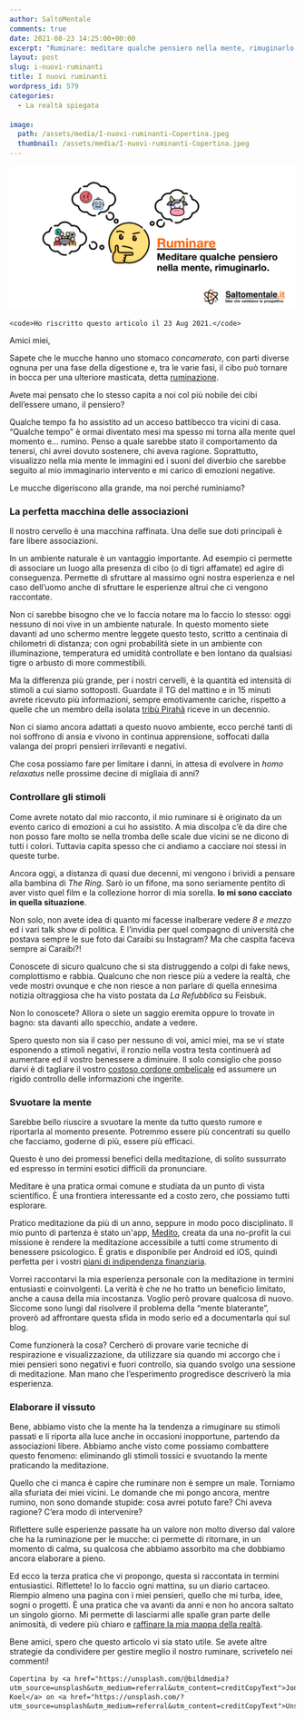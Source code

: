 ```yaml
---
author: SaltoMentale
comments: true
date: 2021-08-23 14:25:00+00:00
excerpt: "Ruminare: meditare qualche pensiero nella mente, rimuginarlo."
layout: post
slug: i-nuovi-ruminanti
title: I nuovi ruminanti
wordpress_id: 579
categories:
  - La realtà spiegata

image:
  path: /assets/media/I-nuovi-ruminanti-Copertina.jpeg
  thumbnail: /assets/media/I-nuovi-ruminanti-Copertina.jpeg
---
```


![](/assets/media/I-nuovi-ruminanti.png)

    <code>Ho riscritto questo articolo il 23 Aug 2021.</code>

Amici miei,

Sapete che le mucche hanno uno stomaco _concamerato_, con parti diverse ognuna per una fase della digestione e, tra le varie fasi, il cibo può tornare in bocca per una ulteriore masticata, detta [ruminazione](https://it.wikipedia.org/wiki/Ruminazione).

Avete mai pensato che lo stesso capita a noi col più nobile dei cibi dell’essere umano, il pensiero?

Qualche tempo fa ho assistito ad un acceso battibecco tra vicini di casa. “Qualche tempo” è ormai diventato mesi ma spesso mi torna alla mente quel momento e… rumino. Penso a quale sarebbe stato il comportamento da tenersi, chi avrei dovuto sostenere, chi aveva ragione. Soprattutto, visualizzo nella mia mente le immagini ed i suoni del diverbio che sarebbe seguito al mio immaginario intervento e mi carico di emozioni negative.

Le mucche digeriscono alla grande, ma noi perché ruminiamo?

### La perfetta macchina delle associazioni

Il nostro cervello è una macchina raffinata. Una delle sue doti principali è fare libere associazioni.

In un ambiente naturale è un vantaggio importante. Ad esempio ci permette di associare un luogo alla presenza di cibo (o di tigri affamate) ed agire di conseguenza. Permette di sfruttare al massimo ogni nostra esperienza e nel caso dell’uomo anche di sfruttare le esperienze altrui che ci vengono raccontate.

Non ci sarebbe bisogno che ve lo faccia notare ma lo faccio lo stesso: oggi nessuno di noi vive in un ambiente naturale. In questo momento siete davanti ad uno schermo mentre leggete questo testo, scritto a centinaia di chilometri di distanza; con ogni probabilità siete in un ambiente con illuminazione, temperatura ed umidità controllate e ben lontano da qualsiasi tigre o arbusto di more commestibili.

Ma la differenza più grande, per i nostri cervelli, è la quantità ed intensità di stimoli a cui siamo sottoposti. Guardate il TG del mattino e in 15 minuti avrete ricevuto più informazioni, sempre emotivamente cariche, rispetto a quelle che un membro della isolata [tribù Pirahã](https://it.wikipedia.org/wiki/Pirah%C3%A3) riceve in un decennio.

Non ci siamo ancora adattati a questo nuovo ambiente, ecco perché tanti di noi soffrono di ansia e vivono in continua apprensione, soffocati dalla valanga dei propri pensieri irrilevanti e negativi.

Che cosa possiamo fare per limitare i danni, in attesa di evolvere in _homo relaxatus_ nelle prossime decine di migliaia di anni?

### Controllare gli stimoli

Come avrete notato dal mio racconto, il mio ruminare si è originato da un evento carico di emozioni a cui ho assistito. A mia discolpa c’è da dire che non posso fare molto se nella tromba delle scale due vicini se ne dicono di tutti i colori. Tuttavia capita spesso che ci andiamo a cacciare noi stessi in queste turbe.

Ancora oggi, a distanza di quasi due decenni, mi vengono i brividi a pensare alla bambina di _The Ring_. Sarò io un fifone, ma sono seriamente pentito di aver visto quel film e la collezione horror di mia sorella. **Io mi sono cacciato in quella situazione**.

Non solo, non avete idea di quanto mi facesse inalberare vedere _8 e mezzo_ ed i vari talk show di politica. E l’invidia per quel compagno di università che postava sempre le sue foto dai Caraibi su Instagram? Ma che caspita faceva sempre ai Caraibi?!

Conoscete di sicuro qualcuno che si sta distruggendo a colpi di fake news, complottismo e rabbia. Qualcuno che non riesce più a vedere la realtà, che vede mostri ovunque e che non riesce a non parlare di quella ennesima notizia oltraggiosa che ha visto postata da _La Refubblica_ su Feisbuk.

Non lo conoscete? Allora o siete un saggio eremita oppure lo trovate in bagno: sta davanti allo specchio, andate a vedere.

Spero questo non sia il caso per nessuno di voi, amici miei, ma se vi state esponendo a stimoli negativi, il ronzio nella vostra testa continuerà ad aumentare ed il vostro benessere a diminuire. Il solo consiglio che posso darvi è di tagliare il vostro [costoso cordone ombelicale](/televisione-quanto-costa-davvero/) ed assumere un rigido controllo delle informazioni che ingerite.

### Svuotare la mente

Sarebbe bello riuscire a svuotare la mente da tutto questo rumore e riportarla al momento presente. Potremmo essere più concentrati su quello che facciamo, goderne di più, essere più efficaci.

Questo è uno dei promessi benefici della meditazione, di solito sussurrato ed espresso in termini esotici difficili da pronunciare.

Meditare è una pratica ormai comune e studiata da un punto di vista scientifico. È una frontiera interessante ed a costo zero, che possiamo tutti esplorare.

Pratico meditazione da più di un anno, seppure in modo poco disciplinato. Il mio punto di partenza è stato un'app, [Medito](https://meditofoundation.org/medito-app), creata da una no-profit la cui missione è rendere la meditazione accessibile a tutti come strumento di benessere psicologico. È gratis e disponibile per Android ed iOS, quindi perfetta per i vostri [piani di indipendenza finanziaria](/guida-indipendenza-finanziaria/).

Vorrei raccontarvi la mia esperienza personale con la meditazione in termini entusiasti e coinvolgenti. La verità è che ne ho tratto un beneficio limitato, anche a causa della mia incostanza. Voglio però provare qualcosa di nuovo. Siccome sono lungi dal risolvere il problema della “mente blaterante”, proverò ad affrontare questa sfida in modo serio ed a documentarla qui sul blog.

Come funzionerà la cosa? Cercherò di provare varie tecniche di respirazione e visualizzazione, da utilizzare sia quando mi accorgo che i miei pensieri sono negativi e fuori controllo, sia quando svolgo una sessione di meditazione. Man mano che l’esperimento progredisce descriverò la mia esperienza.

### Elaborare il vissuto

Bene, abbiamo visto che la mente ha la tendenza a rimuginare su stimoli passati e li riporta alla luce anche in occasioni inopportune, partendo da associazioni libere. Abbiamo anche visto come possiamo combattere questo fenomeno: eliminando gli stimoli tossici e svuotando la mente praticando la meditazione.

Quello che ci manca è capire che ruminare non è sempre un male. Torniamo alla sfuriata dei miei vicini. Le domande che mi pongo ancora, mentre rumino, non sono domande stupide: cosa avrei potuto fare? Chi aveva ragione? C’era modo di intervenire?

Riflettere sulle esperienze passate ha un valore non molto diverso dal valore che ha la ruminazione per le mucche: ci permette di ritornare, in un momento di calma, su qualcosa che abbiamo assorbito ma che dobbiamo ancora elaborare a pieno.

Ed ecco la terza pratica che vi propongo, questa sì raccontata in termini entusiastici. Riflettete! Io lo faccio ogni mattina, su un diario cartaceo. Riempio almeno una pagina con i miei pensieri, quello che mi turba, idee, sogni o progetti. È una pratica che va avanti da anni e non ho ancora saltato un singolo giorno. Mi permette di lasciarmi alle spalle gran parte delle animosità, di vedere più chiaro e [raffinare la mia mappa della realtà](/la-mappa-non-e-il-territorio/).

Bene amici, spero che questo articolo vi sia stato utile. Se avete altre strategie da condividere per gestire meglio il nostro ruminare, scrivetelo nei commenti!

    Copertina by <a href="https://unsplash.com/@bildmedia?utm_source=unsplash&utm_medium=referral&utm_content=creditCopyText">Jonas Koel</a> on <a href="https://unsplash.com/?utm_source=unsplash&utm_medium=referral&utm_content=creditCopyText">Unsplash</a>
